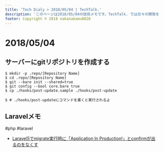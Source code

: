 ```yaml
---
title: 'Tech Dialy > 2018/05/04 | TechTalk.'
description: 'このページは2018/05/04の技術メモです。TechTalk. では日々の開発を個人メモとして残しています。将来に向けて技術ノウハウを蓄積することを目的とします。'
footer: Copyright © 2018 nakanakamu0828
---
```

# 2018/05/04
## サーバーにgitリポジトリを作成する

```
$ mkdir -p .repo/[Repository Name]
$ cd .repo/[Repository Name]
$ git --bare init --shared=true
$ git config --bool core.bare true
$ cp ./hooks/post-update.sample ./hooks/post-update

$ # ./hooks/post-updateにコマンドを書くと実行されるよ
```


## Laravelメモ
#php #laravel

* [Laravel5でmigrate実行時に「Application In Production!」とconfirmが出るのをなくす](https://qiita.com/maruware/items/b66fd02f15d7a87ed6fc)
